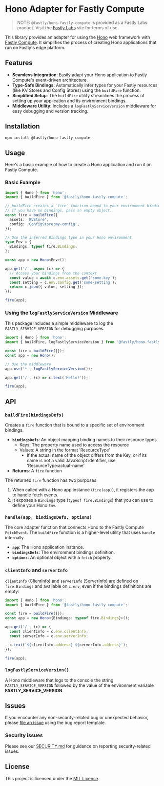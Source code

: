# Hono Adapter for Fastly Compute

> NOTE: `@fastly/hono-fastly-compute` is provided as a Fastly Labs product. Visit the [Fastly Labs](https://www.fastlylabs.com/) site for terms of use.

This library provides an adapter for using the [Hono](https://hono.dev/) web framework with [Fastly Compute](https://www.fastly.com/products/edge-compute). It simplifies the process of creating Hono applications that run on Fastly's edge platform.

## Features

- **Seamless Integration**: Easily adapt your Hono application to Fastly Compute's event-driven architecture.
- **Type-Safe Bindings**: Automatically infer types for your Fastly resources (like KV Stores and Config Stores) using the `buildFire` function.
- **Simplified Setup**: The `buildFire` utility streamlines the process of setting up your application and its environment bindings.
- **Middleware Utility**: Includes a `logFastlyServiceVersion` middleware for easy debugging and version tracking.

## Installation

```bash
npm install @fastly/hono-fastly-compute
```

## Usage

Here's a basic example of how to create a Hono application and run it on Fastly Compute.

### Basic Example

```typescript
import { Hono } from 'hono';
import { buildFire } from '@fastly/hono-fastly-compute';

// buildFire creates a `fire` function bound to your environment bindings.
// If you have no bindings, pass an empty object.
const fire = buildFire({
  assets: 'KVStore',
  config: 'ConfigStore:my-config',
});

// Use the inferred Bindings type in your Hono environment
type Env = {
  Bindings: typeof fire.Bindings;
};

const app = new Hono<Env>();

app.get('/', async (c) => {
  // Access your bindings from the context
  const value = await c.env.assets.get('some-key');
  const setting = c.env.config.get('some-setting');
  return c.json({ value, setting });
});

fire(app);
```

### Using the `logFastlyServiceVersion` Middleware

This package includes a simple middleware to log the `FASTLY_SERVICE_VERSION` for debugging purposes.

```typescript
import { Hono } from 'hono';
import { buildFire, logFastlyServiceVersion } from '@fastly/hono-fastly-compute';

const fire = buildFire({});
const app = new Hono();

// Use the middleware
app.use('*', logFastlyServiceVersion());

app.get('/', (c) => c.text('Hello!'));

fire(app);
```

## API

### `buildFire(bindingsDefs)`

Creates a `fire` function that is bound to a specific set of environment bindings.

- **`bindingsDefs`**: An object mapping binding names to their resource types
   - Keys: The property name used to access the resource
   - Values: A string in the format 'ResourceType'
      - If the actual name of the object differs from the Key, or if its name
         is not a valid JavaScript identifier, use 'ResourceType:actual-name'
- **Returns**: A `fire` function

The returned `fire` function has two purposes:
1. When called with a Hono app instance (`fire(app)`), it registers the app to handle fetch events.
2. It exposes a `Bindings` type (`typeof fire.Bindings`) that you can use to define your Hono `Env`.

### `handle(app, bindingsDefs, options)`

The core adapter function that connects Hono to the Fastly Compute `FetchEvent`. The `buildFire` function is a higher-level utility that uses `handle` internally.

- **`app`**: The Hono application instance.
- **`bindingsDefs`**: The environment bindings definition.
- **`options`**: An optional object with a `fetch` property.

### `clientInfo` and `serverInfo`

`clientInfo` ([ClientInfo](https://github.com/fastly/js-compute-runtime/blob/f9d6a121f13efbb586d6af210dedec61661dfc6d/types/globals.d.ts#L419-L436)) and `serverInfo` ([ServerInfo](https://github.com/fastly/js-compute-runtime/blob/f9d6a121f13efbb586d6af210dedec61661dfc6d/types/globals.d.ts#L438-L446)) are defined on `fire.Bindings` and available on `c.env`, even if the bindings definitions are empty:

```typescript
import { Hono } from 'hono';
import { buildFire } from '@fastly/hono-fastly-compute';

const fire = buildFire({});
const app = new Hono<{Bindings: typeof fire.Bindings}>();

app.get('/', (c) => {
  const clientInfo = c.env.clientInfo;
  const serverInfo = c.env.serverInfo;

  c.text(`${clientInfo.address} ${serverInfo.address}`);
});

fire(app);
```

### `logFastlyServiceVersion()`

A Hono middleware that logs to the console the string `FASTLY_SERVICE_VERSION` followed by the value of the environment variable **FASTLY_SERVICE_VERSION**.

## Issues

If you encounter any non-security-related bug or unexpected behavior, please [file an issue][bug] using the bug report template.

[bug]: https://github.com/fastly/hono-fastly-compute/issues/new?labels=bug

### Security issues

Please see our [SECURITY.md](SECURITY.md) for guidance on reporting security-related issues.

## License

This project is licensed under the [MIT License](LICENSE).
